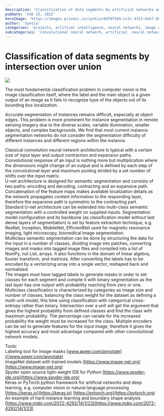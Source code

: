 ```yaml
---
description: 'Classification of data segments by artificial networks and deep learning'
pubDate: 'Feb 22, 2022'
heroImage: 'https://images.prismic.io/syntia/6df8f3e9-cc2c-4313-bebf-889e7a0f7393_14-00023-g002.png?auto=compress,format'
author: 'Syntia'
categories: 'projects, artifical intelligence, neural networks, image classification'
subcategories: 'convolutional neural network, artificial  neural network'
---
```

# **Classification of data segments by intersection over union**

  
![](https://images.prismic.io/syntia/6df8f3e9-cc2c-4313-bebf-889e7a0f7393_14-00023-g002.png?auto=compress,format)

The most fundamental classification problem in computer vision is the image classification itself, where the label and the main object is a given output of an image as it fails to recognize type of the objects out of its bounding box localization.

Accurate segmentation of instances remains difficult, especially at object edges. This problem is more prominent for instance segmentation in remote sensing imagery due to the diverse scales, variable illumination, smaller objects, and complex backgrounds. We find that most current instance segmentation networks do not consider the segmentation difficulty of different instances and different regions within the instance.

Classical convolution neural network architecture is typical with a certain size of input layer and output contraction and expansion paths. Convolutional response of an input is nothing more but multiplication where the dimensions might change of an output and is defined by each step of the convolutional layer and maximum pooling strided by a set number of shifts over the input matrix.  
U-net architecture is designed for semantic segmentation and consists of two paths: encoding and decoding, contracting and an expansive path. Concatenation of the feature maps makes available localization details as the network propagates context information to the responding layer, therefore the expansive path is symmetric to the contracting part.  
Standard U-net architecture can be extended into multi-class semantic segmentation with a controlled weight on supplied inputs. Segmentation model configuration and its backbone (as classification model without last dense layers of segmentation) is set by feature extraction technique, e.g. ResNet, Inception, MobileNet, EfficientNet used for magnetic resonance imaging, light microscopy, biomedical image segmentation.  
Multiclass semantic segmentation can be done by structuring the data for the input in a number of classes, dividing image into patches, converting images and masks into tagged image files and compiled into a list of NumPy, not List, arrays. It also functions in the domain of linear algebra, fourier transform, and matrices. After converting the labels has to be encoded by a vectorizing array into a single vector, reshaped back and normalized.  
The images must have tagged labels to generate masks in order to set classes for each segment and compile it with binary segmentation as the last layer has one output with probability reaching from zero or one.  
Multiclass classification is characterized by categories as image size and number of classes, balancing the class weight for the dataset as defining a multi-unit model, this time using classification with categorical cross-entropy rather than binary. Intersection over a unit will get the argument that gives the highest probability from defined classes and find the class with maximum probability. The percentage can variate for the increased probability the weight must be increased for the class. Multiple encoders can be set to generate features for the input image, therefore it gives the highest accuracy and most advantage compared with other convolutional network models.

  
Tools:  
Labeling tool for image masks [www.apeer.com/annotate](//www.apeer.com/annotate)  
ImageNet dataset with trained models [https://www.image-net.org](https://www.image-net.org)  
Spyder open source light-weight IDE for Python [https://www.spyder-ide.org](https://www.spyder-ide.org)  
Keras or PyTorch python framework for artificial networks and deep learning, e.g. computer vision or natural language processing [https://keras.io](https://keras.io) [https://pytorch.org](https://pytorch.org) An example of hard instance learning and boundary shape analysis [https://www.mdpi.com/2072-4292/14/1/23](https://www.mdpi.com/2072-4292/14/1/23)